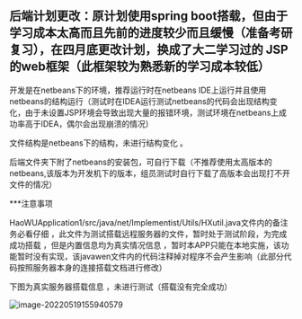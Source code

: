 ## 后端计划更改：原计划使用spring boot搭载，但由于学习成本太高而且先前的进度较少而且缓慢（准备考研复习），在四月底更改计划，换成了大二学习过的 JSP 的web框架（此框架较为熟悉新的学习成本较低）



开发是在netbeans下的环境，推荐运行时在netbeans IDE上运行并且使用netbeans的结构运行（测试时在IDEA运行测试netbeans的代码会出现结构变化，由于未设置JSP环境会导致出现大量的报错环境，测试环境在netbeans上成功率高于IDEA，偶尔会出现崩溃的情况）



文件结构是netbeans下的结构，未进行结构变化 。



后端文件夹下附了netbeans的安装包，可自行下载（不推荐使用太高版本的netbeans,该版本为开发机下的版本，组员测试时自行下载了高版本会出现打不开文件的情况）



***注意事项

HaoWUApplication1/src/java/net/Implementist/Utils/HXutil.java文件内的备注务必看仔细 ，此文件为测试搭载远程服务器的文件，暂时处于测试阶段，为完成成功搭载 ，但是内置信息均为真实情况信息 ，暂时本APP只能在本地实施，该功能暂时没有实现，该javawen文件内的代码注释掉对程序不会产生影响（此部分代码按照服务器本身的连接搭载文档进行修改）



下图为真实服务器搭载信息 ，未进行测试（搭载没有完全成功）

![image-20220519155940579](C:\Users\86158\AppData\Roaming\Typora\typora-user-images\image-20220519155940579.png)
